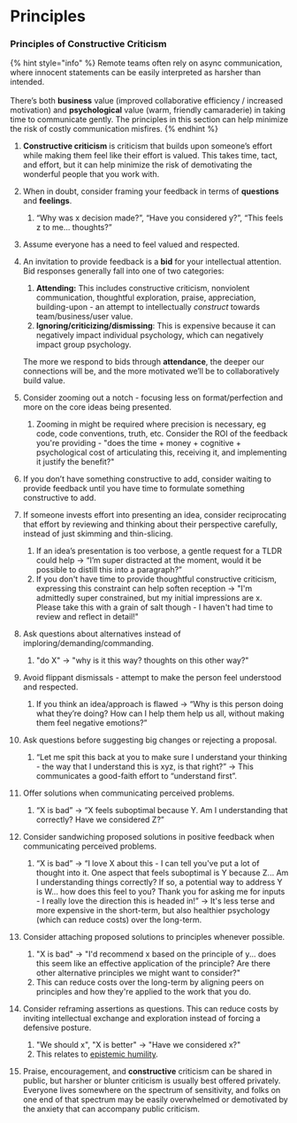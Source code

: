 # Principles

### Principles of Constructive Criticism

{% hint style="info" %}
Remote teams often rely on async communication, where innocent statements can be easily interpreted as harsher than intended.\
\
There’s both **business** value (improved collaborative efficiency / increased motivation) and **psychological** value (warm, friendly camaraderie) in taking time to communicate gently. The principles in this section can help minimize the risk of costly communication misfires.
{% endhint %}

1. **Constructive criticism** is criticism that builds upon someone’s effort while making them feel like their effort is valued. This takes time, tact, and effort, but it can help minimize the risk of demotivating the wonderful people that you work with.
2. When in doubt, consider framing your feedback in terms of **questions** and **feelings**.
   1. “Why was x decision made?”, “Have you considered y?”, “This feels z to me… thoughts?”
3. Assume everyone has a need to feel valued and respected.
4.  An invitation to provide feedback is a **bid** for your intellectual attention. Bid responses generally fall into one of two categories:

    1. **Attending:** This includes constructive criticism, nonviolent communication, thoughtful exploration, praise, appreciation, building-upon - an attempt to intellectually _construct_ towards team/business/user value.
    2. **Ignoring/criticizing/dismissing**: This is expensive because it can negatively impact individual psychology, which can negatively impact group psychology.

    The more we respond to bids through **attendance**, the deeper our connections will be, and the more motivated we’ll be to collaboratively build value.
5. Consider zooming out a notch - focusing less on format/perfection and more on the core ideas being presented.
   1. Zooming in might be required where precision is necessary, eg code, code conventions, truth, etc. Consider the ROI of the feedback you're providing - "does the time + money + cognitive + psychological cost of articulating this, receiving it, and implementing it justify the benefit?"
6. If you don’t have something constructive to add, consider waiting to provide feedback until you have time to formulate something constructive to add.
7. If someone invests effort into presenting an idea, consider reciprocating that effort by reviewing and thinking about their perspective carefully, instead of just skimming and thin-slicing.
   1. If an idea’s presentation is too verbose, a gentle request for a TLDR could help → “I’m super distracted at the moment, would it be possible to distill this into a paragraph?”
   2. If you don't have time to provide thoughtful constructive criticism, expressing this constraint can help soften reception -> "I'm admittedly super constrained, but my initial impressions are x. Please take this with a grain of salt though - I haven't had time to review and reflect in detail!"
8. Ask questions about alternatives instead of imploring/demanding/commanding.
   1. "do X" -> "why is it this way? thoughts on this other way?"
9. Avoid flippant dismissals - attempt to make the person feel understood and respected.
   1. If you think an idea/approach is flawed → “Why is this person doing what they’re doing? How can I help them help us all, without making them feel negative emotions?”
10. Ask questions before suggesting big changes or rejecting a proposal.
    1. “Let me spit this back at you to make sure I understand your thinking - the way that I understand this is xyz, is that right?” → This communicates a good-faith effort to “understand first”.
11. Offer solutions when communicating perceived problems.
    1. “X is bad” → “X feels suboptimal because Y. Am I understanding that correctly? Have we considered Z?”
12. Consider sandwiching proposed solutions in positive feedback when communicating perceived problems.
    1. “X is bad” → “I love X about this - I can tell you've put a lot of thought into it. One aspect that feels suboptimal is Y because Z... Am I understanding things correctly? If so, a potential way to address Y is W... how does this feel to you? Thank you for asking me for inputs - I really love the direction this is headed in!” -> It's less terse and more expensive in the short-term, but also healthier psychology (which can reduce costs) over the long-term.
13. Consider attaching proposed solutions to principles whenever possible.
    1. "X is bad" -> "I'd recommend x based on the principle of y... does this seem like an effective application of the principle? Are there other alternative principles we might want to consider?"
    2. This can reduce costs over the long-term by aligning peers on principles and how they're applied to the work that you do.
14. Consider reframing assertions as questions. This can reduce costs by inviting intellectual exchange and exploration instead of forcing a defensive posture.
    1. "We should x", "X is better" -> "Have we considered x?"
    2. This relates to [epistemic humility](https://en.wikipedia.org/wiki/Epistemic\_humility).
15. Praise, encouragement, and **constructive** criticism can be shared in public, but harsher or blunter criticism is usually best offered privately. Everyone lives somewhere on the spectrum of sensitivity, and folks on one end of that spectrum may be easily overwhelmed or demotivated by the anxiety that can accompany public criticism.
